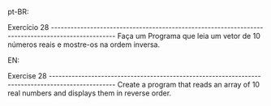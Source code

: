 pt-BR:

Exercício 28 --------------------------------------------------------------------------------------------------
Faça um Programa que leia um vetor de 10 números reais e mostre-os na ordem inversa.

EN:

Exercise 28 --------------------------------------------------------------------------------------------------
Create a program that reads an array of 10 real numbers and displays them in reverse order.
